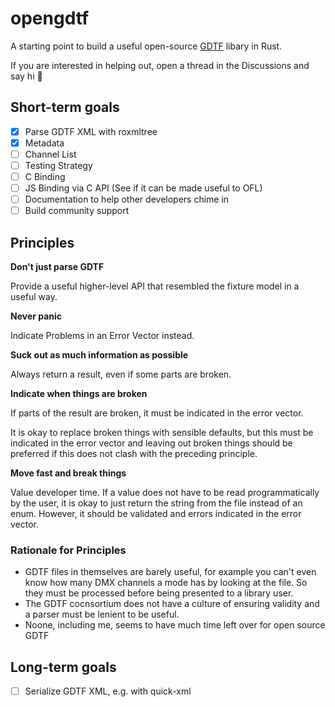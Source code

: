 # opengdtf

A starting point to build a useful open-source [GDTF](https://gdtf-share.com/)
libary in Rust.

If you are interested in helping out, open a thread in the Discussions and say
hi :wave:

## Short-term goals

- [x] Parse GDTF XML with roxmltree
- [x] Metadata
- [ ] Channel List
- [ ] Testing Strategy
- [ ] C Binding
- [ ] JS Binding via C API (See if it can be made useful to OFL)
- [ ] Documentation to help other developers chime in
- [ ] Build community support

## Principles

**Don't just parse GDTF**

Provide a useful higher-level API that resembled the fixture model in a useful
way. 

**Never panic** 

Indicate Problems in an Error Vector instead.

**Suck out as much information as possible**

Always return a result, even if some parts are broken.  

**Indicate when things are broken**

If parts of the result are broken, it must be indicated in the error vector.

It is okay to replace broken things with sensible defaults, but this must be
indicated in the error vector and leaving out broken things should be preferred
if this does not clash with the preceding principle. 

**Move fast and break things**

Value developer time. If a value does not have to be read programmatically by
the user, it is okay to just return the string from the file instead of an enum.
However, it should be validated and errors indicated in the error vector. 

### Rationale for Principles

- GDTF files in themselves are barely useful, for example you can't even know
  how many DMX channels a mode has by looking at the file. So they must be
  processed before being presented to a library user. 
- The GDTF cocnsortium does not have a culture of ensuring validity and a parser
  must be lenient to be useful. 
- Noone, including me, seems to have much time left over for open source GDTF

## Long-term goals

- [ ] Serialize GDTF XML, e.g. with quick-xml